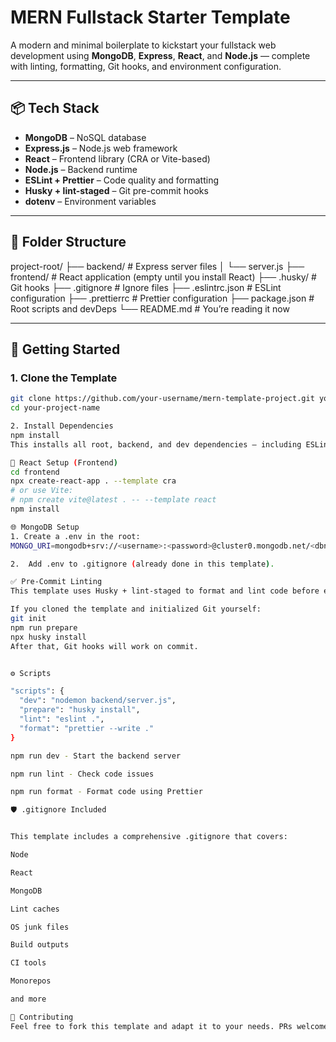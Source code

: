 
# MERN Fullstack Starter Template

A modern and minimal boilerplate to kickstart your fullstack web development using **MongoDB**, **Express**, **React**, and **Node.js** — complete with linting, formatting, Git hooks, and environment configuration.

---

## 📦 Tech Stack

- **MongoDB** – NoSQL database
- **Express.js** – Node.js web framework
- **React** – Frontend library (CRA or Vite-based)
- **Node.js** – Backend runtime
- **ESLint + Prettier** – Code quality and formatting
- **Husky + lint-staged** – Git pre-commit hooks
- **dotenv** – Environment variables

---

## 🧰 Folder Structure

project-root/
├── backend/ # Express server files
│ └── server.js
├── frontend/ # React application (empty until you install React)
├── .husky/ # Git hooks
├── .gitignore # Ignore files
├── .eslintrc.json # ESLint configuration
├── .prettierrc # Prettier configuration
├── package.json # Root scripts and devDeps
└── README.md # You’re reading it now


---

## 🚀 Getting Started

### 1. Clone the Template

```bash
git clone https://github.com/your-username/mern-template-project.git your-project-name
cd your-project-name

2. Install Dependencies
npm install
This installs all root, backend, and dev dependencies — including ESLint, Prettier, Husky, etc.

🧪 React Setup (Frontend)
cd frontend
npx create-react-app . --template cra
# or use Vite:
# npm create vite@latest . -- --template react
npm install

🌐 MongoDB Setup
1. Create a .env in the root:
MONGO_URI=mongodb+srv://<username>:<password>@cluster0.mongodb.net/<dbname>?retryWrites=true&w=majority

2.  Add .env to .gitignore (already done in this template).

✅ Pre-Commit Linting
This template uses Husky + lint-staged to format and lint code before every commit.

If you cloned the template and initialized Git yourself:
git init
npm run prepare
npx husky install
After that, Git hooks will work on commit.


⚙️ Scripts

"scripts": {
  "dev": "nodemon backend/server.js",
  "prepare": "husky install",
  "lint": "eslint .",
  "format": "prettier --write ."
}

npm run dev - Start the backend server

npm run lint - Check code issues

npm run format - Format code using Prettier

🛡️ .gitignore Included


This template includes a comprehensive .gitignore that covers:

Node

React

MongoDB

Lint caches

OS junk files

Build outputs

CI tools

Monorepos

and more

👥 Contributing
Feel free to fork this template and adapt it to your needs. PRs welcome if you find bugs or want to suggest improvements.

